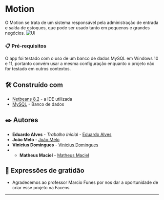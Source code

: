 # Motion

O Motion se trata de um sistema responsável pela administração de entrada e saída de estoques, que pode ser usado tanto em pequenos e grandes negócios. 
![UI](https://appmotionfacens.herokuapp.com/images/UI.gif)


### 📋 Pré-requisitos

O app foi testado com o uso de um banco de dados MySQL em Windows 10 e 11, portanto convém usar a mesma configuração enquanto o projeto não for testado em outros contextos.


## 🛠️ Construído com


* [Netbeans 8.2](https://netbeans.apache.org/download/index.html) - a IDE utilizada
* [MySQL](https://www.mysql.com//) - Banco de dados


## ✒️ Autores

* **Eduardo Alves** - *Trabalho Inicial* - [Eduardo Alves](https://github.com/eduams)
* **João Melo** - [João Melo](https://github.com/joao-java)
* **Vinicius Domingues** - [Vinicius Domingues](https://github.com/ViniciusDSS)
* * **Matheus Maciel** - [Matheus Maciel](https://github.com/macielths)


## 🎁 Expressões de gratidão

* Agradecemos ao professor Marcio Funes por nos dar a oportunidade de criar esse projeto na Facens 
---
